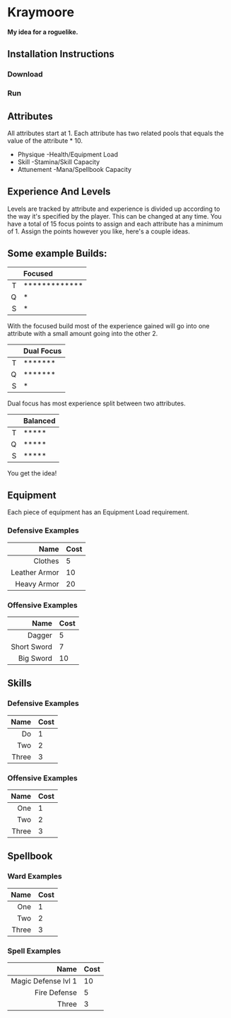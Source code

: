 # Kraymoore
**My idea for a roguelike.**

## Installation Instructions ##

### Download ###

### Run ###

## Attributes
All attributes start at 1. Each attribute has two related pools that equals the value of the attribute * 10.

* Physique -Health/Equipment Load
* Skill -Stamina/Skill Capacity
* Attunement -Mana/Spellbook Capacity

## Experience And Levels

Levels are tracked by attribute and experience is divided up according to the way it's specified by the player. This can be changed at any time. You have a total of 15 focus points to assign and each attribute has a minimum of 1. Assign the points however you like, here's a couple ideas.

## Some example Builds:


 
| | Focused  |
| ---: | :--- |
| T | *************  |
| Q | * | 
| S | * |

With the focused build most of the experience gained will go into one attribute with a small amount going into the other 2.

| | Dual Focus  |
| ---: | :--- |
| T | *******  |
| Q | ******* | 
| S | * |

Dual focus has most experience split between two attributes.

| | Balanced  |
| ---: | :--- |
| T | ***** |
| Q | ***** | 
| S | *****|

You get the idea!

## Equipment
Each piece of equipment has an Equipment Load requirement.

### Defensive Examples

| Name| Cost  |
| ---: | :--- |
| Clothes | 5 |
| Leather Armor | 10 | 
| Heavy Armor | 20 |

### Offensive Examples

| Name| Cost  |
| ---: | :--- |
| Dagger | 5 |
| Short Sword | 7 | 
| Big Sword | 10 |

## Skills

### Defensive Examples

| Name| Cost  |
| ---: | :--- |
| Do | 1 |
| Two | 2 | 
| Three | 3 |

### Offensive Examples

| Name| Cost  |
| ---: | :--- |
| One | 1 |
| Two | 2 | 
| Three | 3 |

## Spellbook

### Ward Examples

| Name| Cost  |
| ---: | :--- |
| One | 1 |
| Two | 2 | 
| Three | 3 |

### Spell Examples

| Name| Cost  |
| ---: | :--- |
| Magic Defense lvl 1 | 10 |
| Fire Defense | 5 | 
| Three | 3 |
